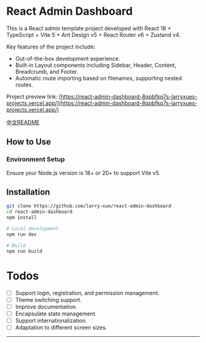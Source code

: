 # React Admin Dashboard

This is a React admin template project developed with React 18 + TypeScript + Vite 5 + Ant Design v5 + React Router v6 + Zustand v4.

Key features of the project include:

- Out-of-the-box development experience.
- Built-in Layout components including Sidebar, Header, Content, Breadcrumb, and Footer.
- Automatic route importing based on filenames, supporting nested routes.

Project preview link: [https://react-admin-dashboard-8qpbfkq7s-larryxues-projects.vercel.app/](https://react-admin-dashboard-8qpbfkq7s-larryxues-projects.vercel.app/)

[中文README](./README.md)

## How to Use

### Environment Setup

Ensure your Node.js version is 18+ or 20+ to support Vite v5.

## Installation

```sh
git clone https://github.com/larry-xue/react-admin-dashboard
cd react-admin-dashboard
npm install

# Local development
npm run dev

# Build
npm run build
```

# Todos

- [ ] Support login, registration, and permission management.
- [ ] Theme switching support.
- [ ] Improve documentation.
- [ ] Encapsulate state management.
- [ ] Support internationalization.
- [ ] Adaptation to different screen sizes.

---
